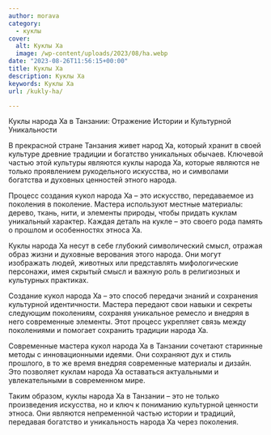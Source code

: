```yaml
---
author: morava
category:
  - куклы
cover:
  alt: Куклы Ха
  image: /wp-content/uploads/2023/08/ha.webp
date: "2023-08-26T11:56:15+00:00"
title: Куклы Ха
description: Куклы Ха
keywords: Куклы Ха
url: /kukly-ha/

---
```

Куклы народа Ха в Танзании: Отражение Истории и Культурной Уникальности

В прекрасной стране Танзания живет народ Ха, который хранит в своей культуре древние традиции и богатство уникальных обычаев. Ключевой частью этой культуры являются куклы народа Ха, которые являются не только проявлением рукодельного искусства, но и символами богатства и духовных ценностей этного народа.

Процесс создания кукол народа Ха – это искусство, передаваемое из поколения в поколение. Мастера используют местные материалы: дерево, ткань, нити, и элементы природы, чтобы придать куклам уникальный характер. Каждая деталь на кукле – это своего рода память о прошлом и особенностях этноса Ха.

Куклы народа Ха несут в себе глубокий символический смысл, отражая образ жизни и духовные верования этого народа. Они могут изображать людей, животных или представлять мифологические персонажи, имея скрытый смысл и важную роль в религиозных и культурных практиках.

Создание кукол народа Ха – это способ передачи знаний и сохранения культурной идентичности. Мастера передают свои навыки и секреты следующим поколениям, сохраняя уникальное ремесло и внедряя в него современные элементы. Этот процесс укрепляет связь между поколениями и помогает сохранить традиции народа Ха.

Современные мастера кукол народа Ха в Танзании сочетают старинные методы с инновационными идеями. Они сохраняют дух и стиль прошлого, в то же время внедряя современные материалы и дизайн. Это позволяет куклам народа Ха оставаться актуальными и увлекательными в современном мире.

Таким образом, куклы народа Ха в Танзании – это не только произведения искусства, но и ключ к пониманию культурной ценности этноса. Они являются непременной частью истории и традиций, передавая богатство и уникальность народа Ха через поколения.
